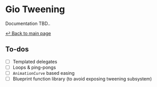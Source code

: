 ﻿# Gio Tweening

Documentation TBD..

[↩️ Back to main page](README.md)

## To-dos
- [ ] Templated delegates
- [ ] Loops & ping-pongs
- [ ] ``AnimationCurve`` based easing
- [ ] Blueprint function library (to avoid exposing tweening subsystem)
